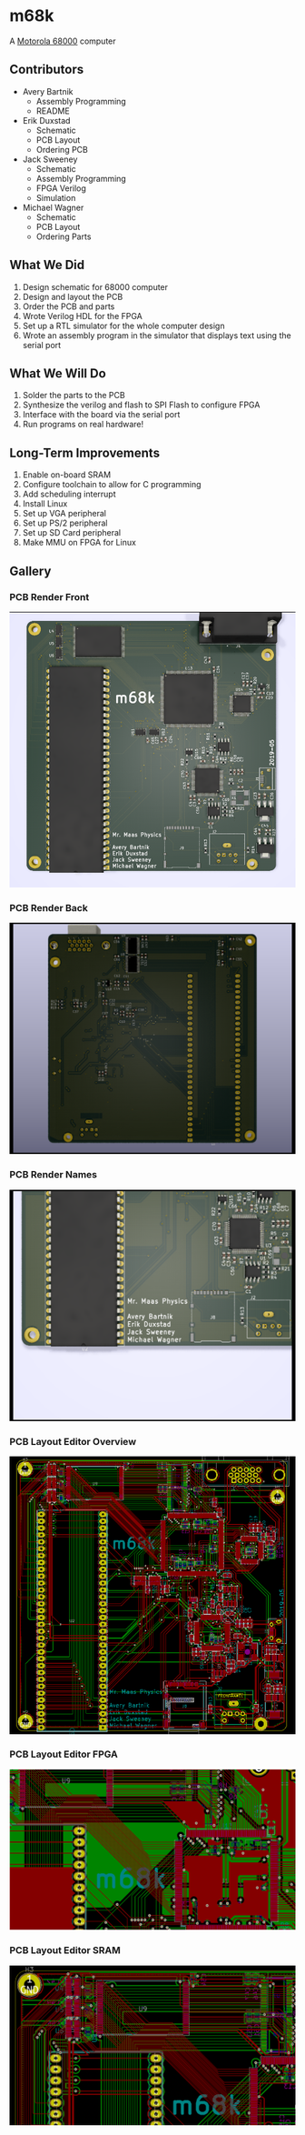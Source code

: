 # m68k
A [Motorola 68000](https://en.wikipedia.org/wiki/Motorola_68000) computer
## Contributors
* Avery Bartnik
  * Assembly Programming
  * README
* Erik Duxstad
  * Schematic
  * PCB Layout
  * Ordering PCB
* Jack Sweeney
  * Schematic
  * Assembly Programming
  * FPGA Verilog
  * Simulation
* Michael Wagner
  * Schematic
  * PCB Layout
  * Ordering Parts
## What We Did
1. Design schematic for 68000 computer
2. Design and layout the PCB
3. Order the PCB and parts
4. Wrote Verilog HDL for the FPGA
5. Set up a RTL simulator for the whole computer design
6. Wrote an assembly program in the simulator that displays text using the serial port
## What We Will Do
1. Solder the parts to the PCB
2. Synthesize the verilog and flash to SPI Flash to configure FPGA
3. Interface with the board via the serial port
4. Run programs on real hardware!
## Long-Term Improvements
1. Enable on-board SRAM
2. Configure toolchain to allow for C programming
3. Add scheduling interrupt
4. Install Linux
5. Set up VGA peripheral
6. Set up PS/2 peripheral
7. Set up SD Card peripheral
8. Make MMU on FPGA for Linux
## Gallery
### PCB Render Front
![PCB Render Front](img/m68k_render1.png)
### PCB Render Back
![PCB Render Back](img/m68k_render2.png)
### PCB Render Names
![PCB Render Names](img/m68k_render3.png)
### PCB Layout Editor Overview
![PCB Layout Editor Overview](img/m68k_pcb1.png)
### PCB Layout Editor FPGA
![PCB Layout Editor FPGA](img/m68k_pcb2.png)
### PCB Layout Editor SRAM
![PCB Layout Editor SRAM](img/m68k_pcb3.png)
